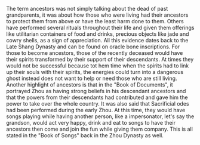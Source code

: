 The term ancestors was not simply talking about the dead of past grandparents, it was about how those who were living had their ancestors to protect them from above or have the least harm done to them. Others have performed several rituals throughout their life and given them offerings like utilitarian containers of food and drinks, precious objects like jade and cowry shells, as a sign of appreciation. All this evidence dates back to the Late Shang Dynasty and can be found on oracle bone inscriptions. For those to become ancestors, those of the recently deceased would have their spirits transformed by their support of their descendants. At times they would not be successful because tot hem time when the spirits had to link up their souls with their spirits, the energies could turn into a dangerous ghost instead does not want to help or need those who are still living. Another highlight of ancestors is that in the "Book of Documents", it portrayed Zhou as having strong beliefs in his descendant ancestors and that the powers from their descendants had contributed and gave him the power to take over the whole country. It was also said that Sacrificial odes had been performed during the early Zhou. At this time, they would have songs playing while having another person, like a impersonator, let's say the grandson, would act very happy, drink and eat to songs to have their ancestors then come and join the fun while giving them company. This is all stated in the "Book of Songs" back in the Zhou Dynasty as well.


